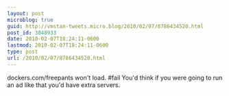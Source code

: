 ```yaml
---
layout: post
microblog: true
guid: http://vmstan-tweets.micro.blog/2010/02/07/8786434520.html
post_id: 3048933
date: 2010-02-07T18:24:11-0600
lastmod: 2010-02-07T18:24:11-0600
type: post
url: /2010/02/07/8786434520.html
---
```

dockers.com/freepants won't load. #fail You'd think if you were going to run an ad like that you'd have extra servers.
